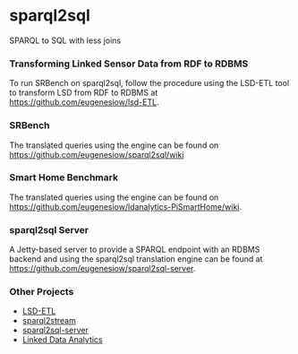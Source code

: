 # sparql2sql
SPARQL to SQL with less joins

### Transforming Linked Sensor Data from RDF to RDBMS 
To run SRBench on sparql2sql, follow the procedure using the LSD-ETL tool to transform LSD from RDF to RDBMS at https://github.com/eugenesiow/lsd-ETL.

### SRBench

The translated queries using the engine can be found on https://github.com/eugenesiow/sparql2sql/wiki 

### Smart Home Benchmark

The translated queries using the engine can be found on https://github.com/eugenesiow/ldanalytics-PiSmartHome/wiki.

### sparql2sql Server

A Jetty-based server to provide a SPARQL endpoint with an RDBMS backend and using the sparql2sql translation engine can be found at  https://github.com/eugenesiow/sparql2sql-server.

### Other Projects
* [LSD-ETL](https://github.com/eugenesiow/lsd-ETL)
* [sparql2stream](https://github.com/eugenesiow/sparql2stream)
* [sparql2sql-server](https://github.com/eugenesiow/sparql2sql-server)
* [Linked Data Analytics](http://eugenesiow.github.io/iot/)
